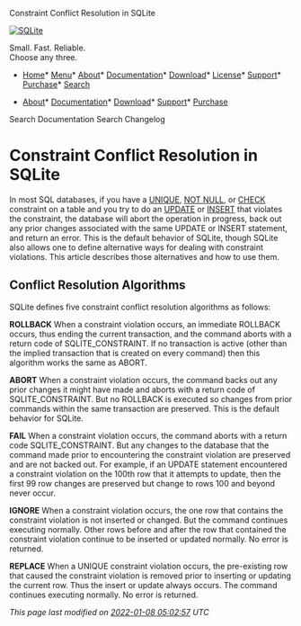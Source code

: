 




Constraint Conflict Resolution in SQLite




[![SQLite](images/sqlite370_banner.gif)](index.html)


Small. Fast. Reliable.  
Choose any three.


* [Home](index.html)* [Menu](javascript:void(0))* [About](about.html)* [Documentation](docs.html)* [Download](download.html)* [License](copyright.html)* [Support](support.html)* [Purchase](prosupport.html)* [Search](javascript:void(0))




* [About](about.html)* [Documentation](docs.html)* [Download](download.html)* [Support](support.html)* [Purchase](prosupport.html)






Search Documentation
Search Changelog







# Constraint Conflict Resolution in SQLite



In most SQL databases, if you have a [UNIQUE](lang_createtable.html#uniqueconst), [NOT NULL](lang_createtable.html#notnullconst), or
[CHECK](lang_createtable.html#ckconst) constraint on
a table and you try to do an [UPDATE](lang_update.html) or [INSERT](lang_insert.html) that violates
the constraint, the database will abort the operation in
progress, back out any prior changes associated with the same
UPDATE or INSERT statement, and return an error.
This is the default behavior of SQLite, though SQLite also allows one to
define alternative ways for dealing with constraint violations.
This article describes those alternatives and how to use them.



## Conflict Resolution Algorithms



SQLite defines five constraint conflict resolution algorithms
as follows:




**ROLLBACK**
When a constraint violation occurs, an immediate ROLLBACK
occurs, thus ending the current transaction, and the command aborts
with a return code of SQLITE\_CONSTRAINT. If no transaction is
active (other than the implied transaction that is created on every
command) then this algorithm works the same as ABORT.


**ABORT**
When a constraint violation occurs, the command backs out
any prior changes it might have made and aborts with a return code
of SQLITE\_CONSTRAINT. But no ROLLBACK is executed so changes
from prior commands within the same transaction
are preserved. This is the default behavior for SQLite.


**FAIL**
When a constraint violation occurs, the command aborts with a
return code SQLITE\_CONSTRAINT. But any changes to the database that
the command made prior to encountering the constraint violation
are preserved and are not backed out. For example, if an UPDATE
statement encountered a constraint violation on the 100th row that
it attempts to update, then the first 99 row changes are preserved
but change to rows 100 and beyond never occur.


**IGNORE**
When a constraint violation occurs, the one row that contains
the constraint violation is not inserted or changed. But the command
continues executing normally. Other rows before and after the row that
contained the constraint violation continue to be inserted or updated
normally. No error is returned.


**REPLACE**
When a UNIQUE constraint violation occurs, the pre\-existing row
that caused the constraint violation is removed prior to inserting
or updating the current row. Thus the insert or update always occurs.
The command continues executing normally. No error is returned.



*This page last modified on [2022\-01\-08 05:02:57](https://sqlite.org/docsrc/honeypot) UTC* 


